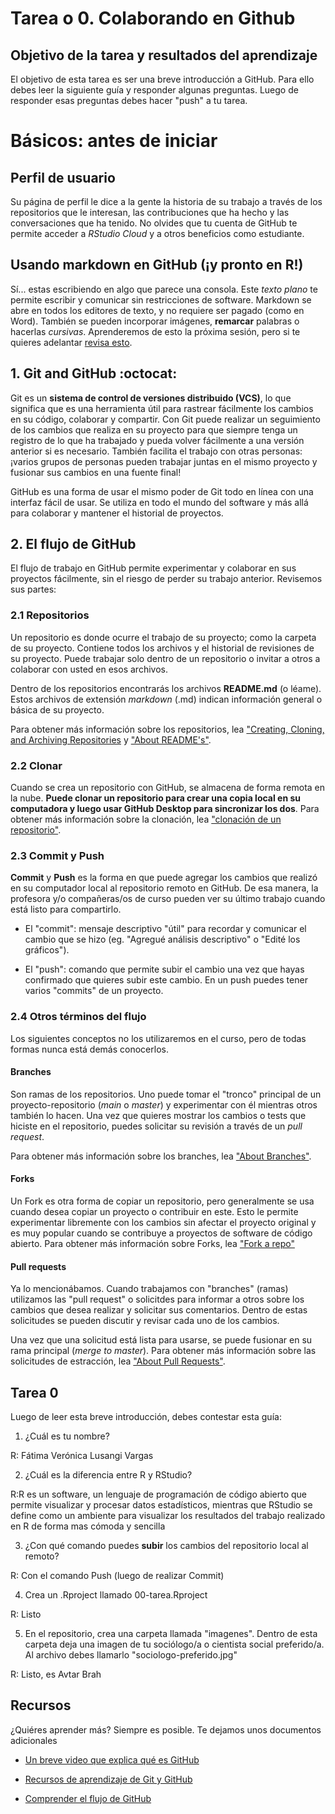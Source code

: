 # Tarea o 0. Colaborando en Github

## Objetivo de la tarea y resultados del aprendizaje

El objetivo de esta tarea es ser una breve introducción a GitHub. Para ello debes leer la siguiente guía y responder algunas preguntas. Luego de responder esas preguntas debes hacer "push" a tu tarea.

# Básicos: antes de iniciar

## Perfil de usuario

Su página de perfil le dice a la gente la historia de su trabajo a través de los repositorios que le interesan, las contribuciones que ha hecho y las conversaciones que ha tenido. No olvides que tu cuenta de GitHub te permite acceder a *RStudio Cloud* y a otros beneficios como estudiante. 

## Usando markdown en GitHub (¡y pronto en R!)

Sí... estas escribiendo en algo que parece una consola. Este *texto plano* te permite escribir y comunicar sin restricciones de software. Markdown se abre en todos los editores de texto, y no requiere ser pagado (como en Word). También se pueden incorporar imágenes, **remarcar** palabras o hacerlas *cursivas*. Aprenderemos de esto la próxima sesión, pero si te quieres adelantar [revisa esto](https://docs.github.com/en/github/writing-on-github/basic-writing-and-formatting-syntax).

## 1. Git and GitHub :octocat:

Git es un **sistema de control de versiones distribuido (VCS)**, lo que significa que es una herramienta útil para rastrear fácilmente los cambios en su código, colaborar y compartir. Con Git puede realizar un seguimiento de los cambios que realiza en su proyecto para que siempre tenga un registro de lo que ha trabajado y pueda volver fácilmente a una versión anterior si es necesario. También facilita el trabajo con otras personas: ¡varios grupos de personas pueden trabajar juntas en el mismo proyecto y fusionar sus cambios en una fuente final!

GitHub es una forma de usar el mismo poder de Git todo en línea con una interfaz fácil de usar. Se utiliza en todo el mundo del software y más allá para colaborar y mantener el historial de proyectos.


## 2. El flujo de GitHub

El flujo de trabajo en  GitHub permite experimentar y colaborar en sus proyectos fácilmente, sin el riesgo de perder su trabajo anterior. Revisemos sus partes:

### 2.1  Repositorios
Un repositorio es donde ocurre el trabajo de su proyecto; como la carpeta de su proyecto. Contiene todos los archivos y el historial de revisiones de su proyecto. Puede trabajar solo dentro de un repositorio o invitar a otros a colaborar con usted en esos archivos.

Dentro de los repositorios encontrarás los archivos **README.md** (o léame). Estos archivos de extensión *markdown* (.md) indican información general o básica de su proyecto. 

Para obtener más información sobre los repositorios, lea ["Creating, Cloning, and Archiving Repositories](https://docs.github.com/en/github/creating-cloning-and-archiving-repositories/about-repositories) y ["About README's"](https://docs.github.com/en/github/creating-cloning-and-archiving-repositories/about-readmes). 


### 2.2  Clonar

Cuando se crea un repositorio con GitHub, se almacena de forma remota en la nube. **Puede clonar un repositorio para crear una copia local en su computadora y luego usar GitHub Desktop para sincronizar los dos**. Para obtener más información sobre la clonación, lea ["clonación de un repositorio"](https://docs.github.com/en/github/creating-cloning-and-archiving-repositories/cloning-a-repository).

### 2.3 Commit y Push

**Commit** y **Push** es la forma en que puede agregar los cambios que realizó en su computador local al repositorio remoto en GitHub. De esa manera, la profesora y/o compañeras/os de curso pueden ver su último trabajo cuando está listo para compartirlo.

- El "commit": mensaje descriptivo "útil" para recordar y comunicar el cambio que se hizo (eg. "Agregué análisis descriptivo" o "Edité los gráficos").

- El "push":  comando que permite subir el cambio una vez que hayas confirmado que quieres subir este cambio. En un push puedes tener varios "commits" de un proyecto. 


### 2.4 Otros términos del flujo

Los siguientes conceptos no los utilizaremos en el curso, pero de todas formas nunca está demás conocerlos.


####  Branches

Son ramas de los repositorios.  Uno puede tomar el "tronco" principal de un proyecto-repositorio (*main* o *master*) y experimentar con él mientras otros también lo hacen. Una vez que quieres mostrar los cambios o tests que hiciste en el repositorio, puedes solicitar su revisión a través de un *pull request*.

Para obtener más información sobre los branches, lea ["About Branches"](https://docs.github.com/en/github/collaborating-with-issues-and-pull-requests/about-branches).

#### Forks

Un Fork es otra forma de copiar un repositorio, pero generalmente se usa cuando desea copiar un proyecto o contribuir en este. Esto le permite experimentar libremente con los cambios sin afectar el proyecto original y es muy popular cuando se contribuye a proyectos de software de código abierto. Para obtener más información sobre Forks, lea ["Fork a repo"](https://docs.github.com/en/github/getting-started-with-github/fork-a-repo)

#### Pull requests

Ya lo mencionábamos. Cuando trabajamos con "branches" (ramas) utilizamos las "pull request" o solicitdes para informar a otros sobre los cambios que desea realizar y solicitar sus comentarios. Dentro de estas solicitudes se pueden discutir y revisar cada uno de los cambios.

Una vez que una solicitud  está lista para usarse, se puede fusionar en su rama principal (*merge to master*). Para obtener más información sobre las solicitudes de estracción, lea ["About Pull Requests"](https://docs.github.com/en/github/collaborating-with-issues-and-pull-requests/about-pull-requests).

##  Tarea 0

Luego de leer esta breve introducción, debes contestar esta guía:

1. ¿Cuál es tu nombre?

R: Fátima Verónica Lusangi Vargas 

2. ¿Cuál es la diferencia entre R y RStudio?


R:R es un software, un lenguaje  de programación de código abierto que permite visualizar y procesar datos estadísticos, mientras que RStudio se define como un ambiente para visualizar los resultados del trabajo realizado en R de forma mas cómoda y sencilla  

3. ¿Con qué comando puedes **subir** los cambios del repositorio local al remoto?

R: Con el comando Push (luego de realizar Commit)

4. Crea un .Rproject llamado 00-tarea.Rproject

R: Listo

5. En el repositorio, crea una carpeta llamada "imagenes". Dentro de esta carpeta deja una imagen de tu sociólogo/a o cientista social preferido/a. Al archivo debes llamarlo "sociologo-preferido.jpg"

R: Listo, es Avtar Brah

## Recursos

¿Quiéres aprender más? Siempre es posible. Te dejamos unos documentos adicionales 
- <i class="fab fa-youtube"></i> [Un breve video que explica qué es GitHub](https://www.youtube.com/watch?v=w3jLJU7DT5E&feature=youtu.be) 

- <i class="fas fa-book"></i> [Recursos de aprendizaje de Git y GitHub](https://docs.github.com/en/github/getting-started-with-github/git-and-github-learning-resources) 

- <i class="fas fa-external-link-square-alt"></i> [Comprender el flujo de GitHub](https://guides.github.com/introduction/flow/)
